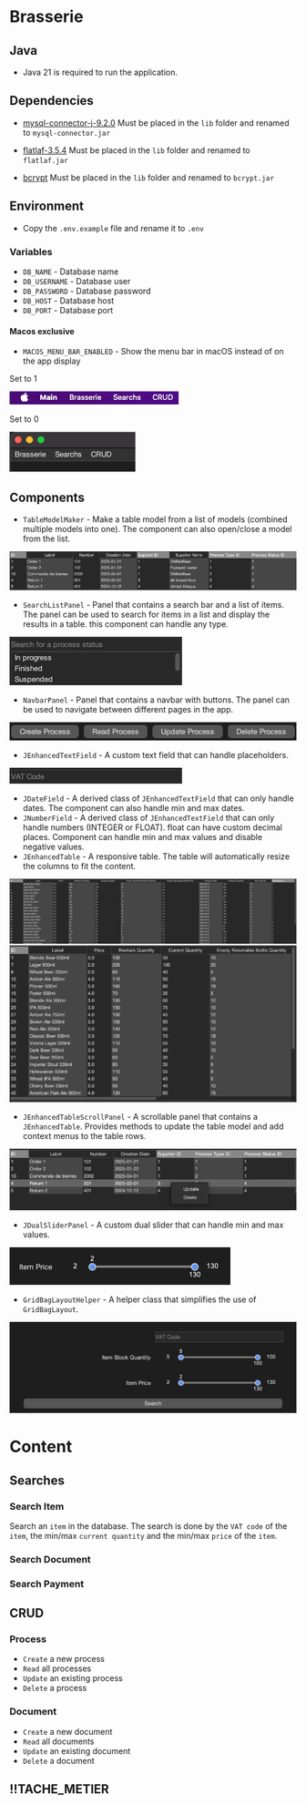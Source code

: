 # Brasserie

## Java
- Java 21 is required to run the application.

## Dependencies

- [mysql-connector-j-9.2.0](https://cdn.mysql.com//Downloads/Connector-J/mysql-connector-j-9.2.0.tar.gz)
Must be placed in the `lib` folder and renamed to `mysql-connector.jar`
- [flatlaf-3.5.4](https://repo1.maven.org/maven2/com/formdev/flatlaf/3.5.4/flatlaf-3.5.4.jar)
Must be placed in the `lib` folder and renamed to `flatlaf.jar`

- [bcrypt](https://repo1.maven.org/maven2/org/mindrot/jbcrypt/0.4/jbcrypt-0.4.jar)
Must be placed in the `lib` folder and renamed to `bcrypt.jar`

## Environment
- Copy the `.env.example` file and rename it to `.env`

### Variables
- `DB_NAME` - Database name
- `DB_USERNAME` - Database user
- `DB_PASSWORD` - Database password
- `DB_HOST` - Database host
- `DB_PORT` - Database port

#### Macos exclusive
- `MACOS_MENU_BAR_ENABLED` - Show the menu bar in macOS instead of on the app display

Set to 1 

![macosMenuBar_readme.png](resources%2FreadmeImages%2FmacosMenuBar_1_readme.png)

Set to 0

![macosMenuBar_readme.png](resources%2FreadmeImages%2FmacosMenuBar_0_readme.png)

## Components
- `TableModelMaker` - Make a table model from a list of models (combined multiple models into one). The component can also open/close a model from the list.

![tableMaker_readme.png](resources%2FreadmeImages%2FtableMaker_readme.png)



- `SearchListPanel` - Panel that contains a search bar and a list of items. The panel can be used to search for items in a list and display the results in a table. this component can handle any type.

![searchByLabel_readme.png](resources%2FreadmeImages%2FsearchByLabel_readme.png)

- `NavbarPanel` - Panel that contains a navbar with buttons. The panel can be used to navigate between different pages in the app.

![navbar_readme.png](resources%2FreadmeImages%2Fnavbar_readme.png)


- `JEnhancedTextField` - A custom text field that can handle placeholders.

![jEnhancedTextField_readme.png](resources%2FreadmeImages%2FjEnhancedTextField_readme.png)

- `JDateField` - A derived class of `JEnhancedTextField` that can only handle dates. The component can also handle min and max dates.
- `JNumberField` - A derived class of `JEnhancedTextField` that can only handle numbers (INTEGER or FLOAT). float can have custom decimal places. Component can handle min and max values and disable negative values.
- `JEnhancedTable` - A responsive table. The table will automatically resize the columns to fit the content.

![jEnhancedTable_1_readme.png](resources%2FreadmeImages%2FjEnhancedTable_1_readme.png)
![jEnhancedTable_2_readme.png](resources%2FreadmeImages%2FjEnhancedTable_2_readme.png)

- `JEnhancedTableScrollPanel` - A scrollable panel that contains a `JEnhancedTable`. Provides methods to update the table model and add context menus to the table rows.

![jEnhancedTableScroll_readme.png](resources%2FreadmeImages%2FjEnhancedTableScroll_readme.png)

- `JDualSliderPanel` - A custom dual slider that can handle min and max values.

![jDualSlider_readme.png](resources%2FreadmeImages%2FjDualSlider_readme.png)

- `GridBagLayoutHelper` - A helper class that simplifies the use of `GridBagLayout`.

![gridBagLayoutHelper.png](resources%2FreadmeImages%2FgridBagLayoutHelper.png)

# Content
## Searches
### Search Item
Search an `item` in the database. The search is done by the `VAT code` of the `item`, the min/max `current quantity` and the min/max `price` of the `item`.

### Search Document

### Search Payment

## CRUD

### Process
- `Create` a new process
- `Read` all processes
- `Update` an existing process
- `Delete` a process

### Document
- `Create` a new document
- `Read` all documents
- `Update` an existing document
- `Delete` a document

## !!TACHE_METIER


